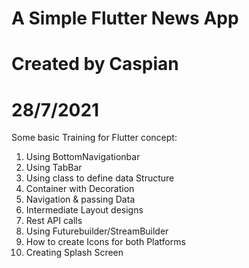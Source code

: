# A Simple Flutter News App
# Created by Caspian
# 28/7/2021

Some basic Training for Flutter concept:
1. Using BottomNavigationbar
2. Using TabBar
3. Using class to define data Structure
4. Container with Decoration
5. Navigation & passing Data
6. Intermediate Layout designs
7. Rest API calls
8. Using Futurebuilder/StreamBuilder
9. How to create Icons for both Platforms
10. Creating Splash Screen

